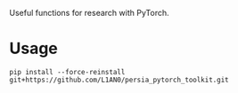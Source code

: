 Useful functions for research with PyTorch.

# Usage

```
pip install --force-reinstall git+https://github.com/L1AN0/persia_pytorch_toolkit.git
```
